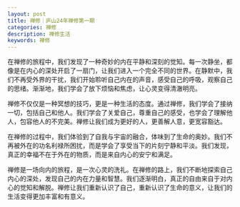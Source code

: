 ```yaml
---
layout: post
title: 禅修｜庐山24年禅修第一期
categories: 禅修
description: 禅修生活
keywords: 禅修
---
```


在禅修的旅程中，我们发现了一种奇妙的内在平静和深刻的觉知。每一次静坐，都像是在内心的深处开启了一扇门，让我们进入一个完全不同的世界。在静默中，我们不再受外界的干扰，我们开始聆听自己内在的声音，感受自己的呼吸，观察自己的思绪。渐渐地，我们学会了放下烦恼和焦虑，让心灵变得清澈明亮。

禅修不仅仅是一种冥想的技巧，更是一种生活的态度。通过禅修，我们学会了接纳一切，包括自己和他人。我们学会了关爱自己，尊重自己的感受，也学会了理解他人，包容他人的不完美。禅修让我们成为更好的人，更善解人意，更宽容豁达。

在禅修的过程中，我们体验到了自我与宇宙的融合，体味到了生命的奥妙。我们不再被外在的功名利禄所困扰，而是学会了享受当下的片刻宁静和平淡。我们发现，真正的幸福不在于外在的物质，而是来自内心的安宁和满足。

禅修是一场向内的旅程，是一次心灵的洗礼。在禅修的路上，我们不断地探索自己内心的深处，发现自己的内在力量和智慧。我们逐渐明白，真正的自由来自于对内心的觉知和解脱。禅修让我们重新认识了自己，重新认识了生命的意义，让我们的生活变得更加丰富和有意义。
